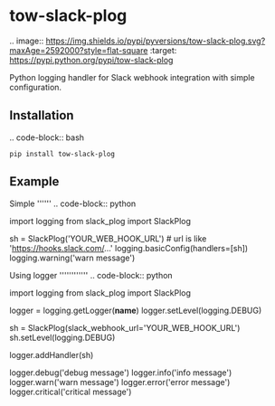 # tow-slack-plog

.. image:: https://img.shields.io/pypi/pyversions/tow-slack-plog.svg?maxAge=2592000?style=flat-square
:target: https://pypi.python.org/pypi/tow-slack-plog

Python logging handler for Slack webhook integration with simple configuration.

## Installation

.. code-block:: bash

    pip install tow-slack-plog

## Example

Simple
''''''
.. code-block:: python

import logging
from slack_plog import SlackPlog

sh = SlackPlog('YOUR_WEB_HOOK_URL') # url is like 'https://hooks.slack.com/...'
logging.basicConfig(handlers=[sh])
logging.warning('warn message')

Using logger
''''''''''''
.. code-block:: python

import logging
from slack_plog import SlackPlog

logger = logging.getLogger(**name**)
logger.setLevel(logging.DEBUG)

sh = SlackPlog(slack_webhook_url='YOUR_WEB_HOOK_URL')
sh.setLevel(logging.DEBUG)

logger.addHandler(sh)

logger.debug('debug message')
logger.info('info message')
logger.warn('warn message')
logger.error('error message')
logger.critical('critical message')
